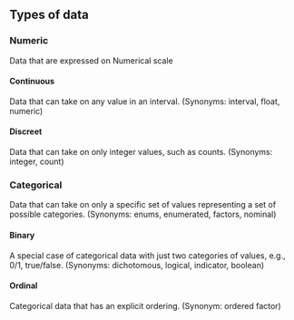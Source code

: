 ## Types of data
### Numeric
Data that are expressed on Numerical scale
#### Continuous 
Data that can take on any value in an interval. (Synonyms: interval, float, numeric)
#### Discreet
Data that can take on only integer values, such as counts. (Synonyms: integer, count)
### Categorical
Data that can take on only a specific set of values representing a set of possible categories.
 (Synonyms: enums, enumerated, factors, nominal)
#### Binary
A special case of categorical data with just two categories of values, e.g., 0/1, true/false. 
(Synonyms: dichotomous, logical, indicator, boolean)
#### Ordinal
Categorical data that has an explicit ordering. (Synonym: ordered factor)
